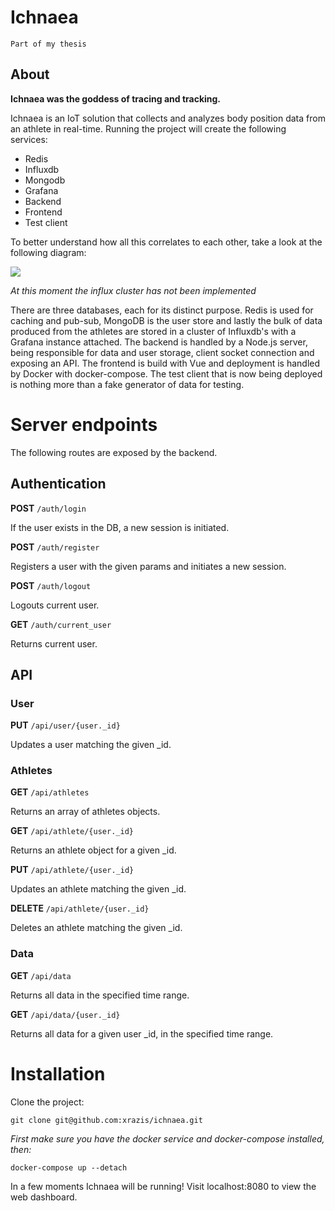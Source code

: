 # Ichnaea

`Part of my thesis`

## About

**Ichnaea was the goddess of tracing and tracking.**

Ichnaea is an IoT solution that collects and analyzes body position data from an athlete in real-time. Running the
project will create the following services:

- Redis
- Influxdb
- Mongodb
- Grafana
- Backend
- Frontend
- Test client

To better understand how all this correlates to each other, take a look at the following diagram:

![](https://i.ibb.co/LZMzkg9/thesis.png)

_At this moment the influx cluster has not been implemented_

There are three databases, each for its distinct purpose. Redis is used for caching and pub-sub, MongoDB is the user
store and lastly the bulk of data produced from the athletes are stored in a cluster of Influxdb's with a Grafana
instance attached. The backend is handled by a Node.js server, being responsible for data and user storage, client socket connection and exposing an API. The frontend is build with Vue and deployment is handled by Docker with
docker-compose. The test client that is now being deployed is nothing more than a fake generator of data for testing. 

# Server endpoints

The following routes are exposed by the backend.

## Authentication

**POST** `/auth/login`

If the user exists in the DB, a new session is initiated.

**POST** `/auth/register`

Registers a user with the given params and initiates a new session.

**POST** `/auth/logout`

Logouts current user.

**GET** `/auth/current_user`

Returns current user.

## API

### User

**PUT** `/api/user/{user._id}`

Updates a user matching the given _id.

### Athletes

**GET** `/api/athletes`

Returns an array of athletes objects.

**GET** `/api/athlete/{user._id}`

Returns an athlete object for a given _id.

**PUT** `/api/athlete/{user._id}`

Updates an athlete matching the given _id.

**DELETE** `/api/athlete/{user._id}`

Deletes an athlete matching the given _id.

### Data

**GET** `/api/data`

Returns all data in the specified time range.

**GET** `/api/data/{user._id}`

Returns all data for a given user _id, in the specified time range.

# Installation

Clone the project:

    git clone git@github.com:xrazis/ichnaea.git

_First make sure you have the docker service and docker-compose installed, then:_

    docker-compose up --detach

In a few moments Ichnaea will be running! Visit localhost:8080 to view the web dashboard.
